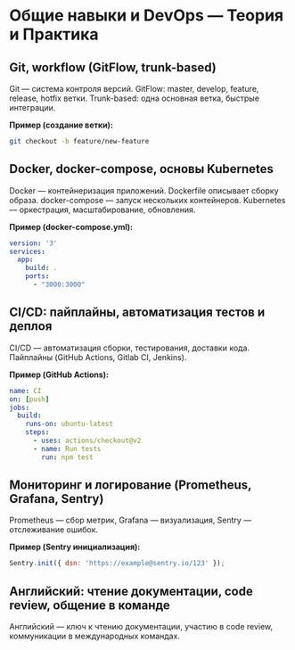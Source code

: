 # Общие навыки и DevOps — Теория и Практика

## Git, workflow (GitFlow, trunk-based)
Git — система контроля версий. GitFlow: master, develop, feature, release, hotfix ветки. Trunk-based: одна основная ветка, быстрые интеграции.

**Пример (создание ветки):**
```sh
git checkout -b feature/new-feature
```

## Docker, docker-compose, основы Kubernetes
Docker — контейнеризация приложений. Dockerfile описывает сборку образа. docker-compose — запуск нескольких контейнеров. Kubernetes — оркестрация, масштабирование, обновления.

**Пример (docker-compose.yml):**
```yaml
version: '3'
services:
  app:
    build: .
    ports:
      - "3000:3000"
```

## CI/CD: пайплайны, автоматизация тестов и деплоя
CI/CD — автоматизация сборки, тестирования, доставки кода. Пайплайны (GitHub Actions, Gitlab CI, Jenkins).

**Пример (GitHub Actions):**
```yaml
name: CI
on: [push]
jobs:
  build:
    runs-on: ubuntu-latest
    steps:
      - uses: actions/checkout@v2
      - name: Run tests
        run: npm test
```

## Мониторинг и логирование (Prometheus, Grafana, Sentry)
Prometheus — сбор метрик, Grafana — визуализация, Sentry — отслеживание ошибок.

**Пример (Sentry инициализация):**
```js
Sentry.init({ dsn: 'https://example@sentry.io/123' });
```

## Английский: чтение документации, code review, общение в команде
Английский — ключ к чтению документации, участию в code review, коммуникации в международных командах. 